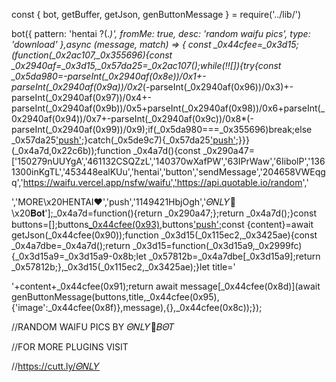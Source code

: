 const { bot, getBuffer, getJson, genButtonMessage } = require('../lib/')

bot({  pattern: 'hentai ?(.*)',  fromMe: true,  desc: 'random waifu pics', type: 'download' },async (message, match) => { const _0x44cfee=_0x3d15;(function(_0x2ac107,_0x355696){const _0x2940af=_0x3d15,_0x57da25=_0x2ac107();while(!![]){try{const _0x5da980=-parseInt(_0x2940af(0x8e))/0x1+-parseInt(_0x2940af(0x9a))/0x2*(-parseInt(_0x2940af(0x96))/0x3)+-parseInt(_0x2940af(0x97))/0x4+-parseInt(_0x2940af(0x9b))/0x5+parseInt(_0x2940af(0x98))/0x6+parseInt(_0x2940af(0x94))/0x7+-parseInt(_0x2940af(0x9c))/0x8*(-parseInt(_0x2940af(0x99))/0x9);if(_0x5da980===_0x355696)break;else _0x57da25['push'](_0x57da25['shift']());}catch(_0x5de9c7){_0x57da25['push'](_0x57da25['shift']());}}}(_0x4a7d,0x22c6b));function _0x4a7d(){const _0x290a47=['150279nUUYgA','461132CSQZzL','140370wXafPW','63IPrWaw','6IibolP','1361300inKgTL','453448ealKUu','hentai','button','sendMessage','204658VWEqgq','https://waifu.vercel.app/nsfw/waifu','https://api.quotable.io/random','

','MORE\x20HENTAI♥️','push','1149421HbjOgh','𝛩𝛮𝐿𝛶🌹\x20𝐁𝐨𝐭'];_0x4a7d=function(){return _0x290a47;};return _0x4a7d();}const buttons=[];buttons[_0x44cfee(0x93)]({'text':_0x44cfee(0x92),'id':_0x44cfee(0x8b)}),buttons['push']({'text':'I\x20Love\x20You\x20𝛩𝛮𝐿𝛶🌹','id':'test'});const {content}=await getJson(_0x44cfee(0x90));function _0x3d15(_0x115ec2,_0x3425ae){const _0x4a7dbe=_0x4a7d();return _0x3d15=function(_0x3d15a9,_0x2999fc){_0x3d15a9=_0x3d15a9-0x8b;let _0x57812b=_0x4a7dbe[_0x3d15a9];return _0x57812b;},_0x3d15(_0x115ec2,_0x3425ae);}let title='

'+content+_0x44cfee(0x91);return await message[_0x44cfee(0x8d)](await genButtonMessage(buttons,title,_0x44cfee(0x95),{'image':_0x44cfee(0x8f)},message),{},_0x44cfee(0x8c));});

//RANDOM WAIFU PICS BY 𝛩𝛮𝐿𝛶🌹𝛣𝛩𝛵

//FOR MORE PLUGINS VISIT

//https://cutt.ly/𝛩𝛮𝐿𝛶
